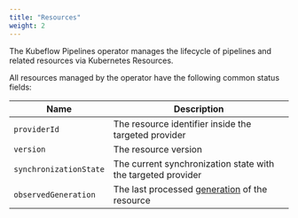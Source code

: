 ```yaml
---
title: "Resources"
weight: 2
---
```


The Kubeflow Pipelines operator manages the lifecycle of pipelines and related resources via Kubernetes Resources.

All resources managed by the operator have the following common status fields:

| Name                   | Description                                                                                                                                     |
|------------------------|-------------------------------------------------------------------------------------------------------------------------------------------------|
| `providerId`           | The resource identifier inside the targeted provider                                                                                            |
| `version`              | The resource version                                                                                                                            |
| `synchronizationState` | The current synchronization state with the targeted provider                                                                                    |
| `observedGeneration`   | The last processed [generation](https://kubernetes.io/docs/reference/kubernetes-api/common-definitions/object-meta/#ObjectMeta) of the resource |
